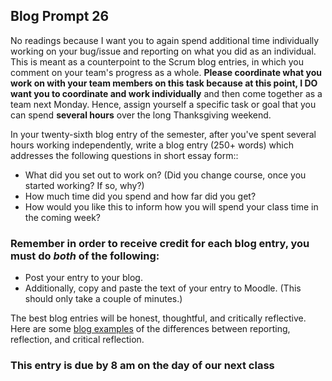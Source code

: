 ## Blog Prompt 26

No readings because I want you to again spend additional time individually working on your bug/issue and reporting on what you did as an individual. This is meant as a counterpoint to the Scrum blog entries, in which you comment on your team's progress as a whole. **Please coordinate what you work on with your team members on this task because at this point, I DO want you to coordinate and work individually** and then come together as a team next Monday. Hence, assign yourself a specific task or goal that you can spend **several hours** over the long Thanksgiving weekend.

In your twenty-sixth blog entry of the semester, after you've spent several hours working independently, write a blog entry (250+ words) which addresses the following questions in short essay form::
- What did you set out to work on? (Did you change course, once you started working? If so, why?)
- How much time did you spend and how far did you get?
- How would you like this to inform how you will spend your class time in the coming week?

### Remember in order to receive credit for each blog entry, you must do *both* of the following:

  - Post your entry to your blog.
  - Additionally, copy and paste the text of your entry to Moodle. (This should only take a couple of minutes.)

The best blog entries will be honest, thoughtful, and critically reflective. Here are some [blog examples](blogreflection.md)
of the differences between reporting, reflection, and critical reflection.

### This entry is due by 8 am on the day of our next class
